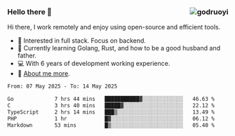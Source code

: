 ### Hello there 👋 <img align="right" src="https://github-readme-stats.vercel.app/api?username=godruoyi&show_icons=true" alt="godruoyi" />

Hi there, I work remotely and enjoy using open-source and efficient tools.

- 🔭 Interested in full stack. Focus on backend.
- 🌱 Currently learning Golang, Rust, and how to be a good husband and father.
- 💻 With 6 years of development working experience.
- 👒 [About me more](https://godruoyi.com/posts/about-godruoyi).



<!--START_SECTION:waka-->

```txt
From: 07 May 2025 - To: 14 May 2025

Go             7 hrs 44 mins   ███████████▓░░░░░░░░░░░░░   46.63 %
C              3 hrs 40 mins   █████▓░░░░░░░░░░░░░░░░░░░   22.12 %
TypeScript     2 hrs 14 mins   ███▒░░░░░░░░░░░░░░░░░░░░░   13.49 %
PHP            1 hr            █▓░░░░░░░░░░░░░░░░░░░░░░░   06.12 %
Markdown       53 mins         █▒░░░░░░░░░░░░░░░░░░░░░░░   05.40 %
```

<!--END_SECTION:waka-->

